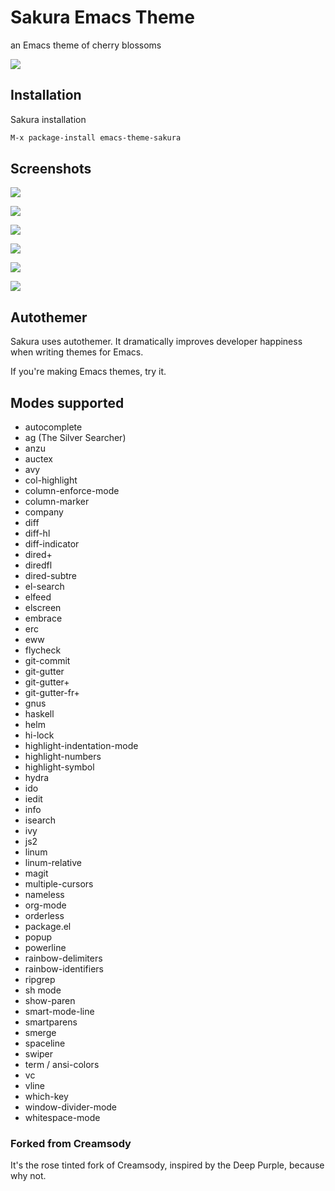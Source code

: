 # Sakura Emacs Theme 

an Emacs theme of cherry blossoms

![](https://github.com/emacsfodder/emacs-theme-sakura/blob/images/sakura.jpg)

## Installation

Sakura installation

```sh
M-x package-install emacs-theme-sakura 
```

## Screenshots

![](https://github.com/emacsfodder/emacs-theme-sakura/blob/images/sakura-00002.png)

![](https://github.com/emacsfodder/emacs-theme-sakura/blob/images/sakura-00003.png)

![](https://github.com/emacsfodder/emacs-theme-sakura/blob/images/sakura-00004.png)

![](https://github.com/emacsfodder/emacs-theme-sakura/blob/images/sakura-00005.png)

![](https://github.com/emacsfodder/emacs-theme-sakura/blob/images/sakura-00006.png)

![](https://github.com/emacsfodder/emacs-theme-sakura/blob/images/sakura-00007.png)

## Autothemer

Sakura uses autothemer.  It dramatically improves developer happiness when writing themes for Emacs.

If you're making Emacs themes, try it.

## Modes supported

- autocomplete
- ag (The Silver Searcher)
- anzu
- auctex
- avy
- col-highlight
- column-enforce-mode
- column-marker
- company
- diff
- diff-hl
- diff-indicator
- dired+
- diredfl
- dired-subtre
- el-search
- elfeed
- elscreen
- embrace
- erc
- eww
- flycheck
- git-commit
- git-gutter
- git-gutter+
- git-gutter-fr+
- gnus
- haskell
- helm
- hi-lock
- highlight-indentation-mode
- highlight-numbers
- highlight-symbol
- hydra
- ido
- iedit
- info
- isearch
- ivy
- js2
- linum
- linum-relative
- magit
- multiple-cursors
- nameless
- org-mode
- orderless
- package.el
- popup
- powerline
- rainbow-delimiters
- rainbow-identifiers
- ripgrep
- sh mode
- show-paren
- smart-mode-line
- smartparens
- smerge
- spaceline
- swiper
- term / ansi-colors
- vc
- vline
- which-key
- window-divider-mode
- whitespace-mode

### Forked from Creamsody

It's the rose tinted fork of Creamsody, inspired by the Deep Purple, because why not.
